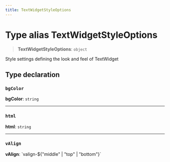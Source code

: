 ```yaml
---
title: TextWidgetStyleOptions
---
```


# Type alias TextWidgetStyleOptions

> **TextWidgetStyleOptions**: `object`

Style settings defining the look and feel of TextWidget

## Type declaration

### `bgColor`

**bgColor**: `string`

***

### `html`

**html**: `string`

***

### `vAlign`

**vAlign**: \`valign-$\{"middle" \| "top" \| "bottom"}\`

